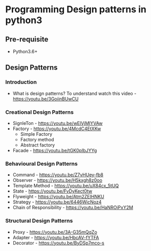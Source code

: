 # Programming Design patterns in python3

## Pre-requisite
- Python3.6+

## Design Patterns

### Introduction
- What is design patterns? To understand watch this video - https://youtu.be/3GoiinBUwCU

### Creational Design Patterns
- SignleTon - https://youtu.be/wElVjMlYVAw
- Factory - https://youtu.be/4McdC4EtXKw
  - Simple Factory
  - Factory method
  - Abstract factory
- Facade - https://youtu.be/tGK0pIbJYYg

### Behavioural Design Patterns
- Command - https://youtu.be/Z7vHUey-fb8
- Observer - https://youtu.be/H5kxgh8z0oo
- Template Method - https://youtu.be/uX84cx_5tUQ
- State - https://youtu.be/FvDyKect0tw
- Flyweight - https://youtu.be/Atm2ZEIHNKU
- Strategy - https://youtu.be/6446WicNoz4
- Chain of Responsibility - https://youtu.be/HaNROiPxY2M

### Structural Design Patterns
- Proxy - https://youtu.be/3A-G35mQqZo
- Adapter - https://youtu.be/HbcAV-fYTFA
- Decorator - https://youtu.be/ByDSp7mco-s
